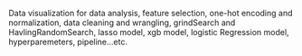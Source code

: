 Data visualization for data analysis, feature selection, one-hot encoding and normalization, data cleaning and wrangling, grindSearch and HavlingRandomSearch, lasso model, xgb model, logistic Regression model, hyperparemeters, pipeline...etc.
